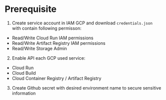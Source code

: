 # Prerequisite

1. Create service account in IAM GCP and download `credentials.json` with contain following permisson:
* Read/Write Cloud Run IAM permissions
* Read/Write Artifact Registry IAM permissions
* Read/Write Storage Admin

2. Enable API each GCP used service:
* Cloud Run
* Cloud Build
* Cloud Container Registry / Artifact Registry

3. Create Github secret with desired environment name to secure sensitive information
